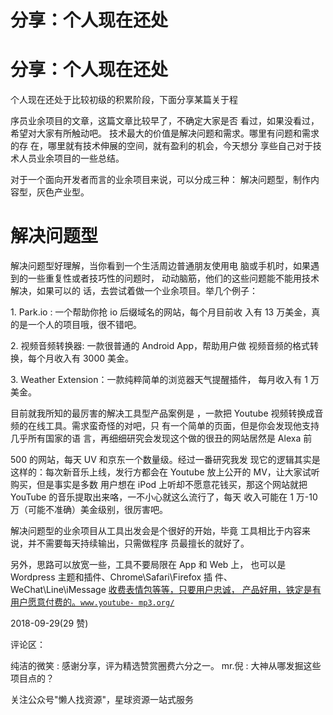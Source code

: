 # 分享：个人现在还处

# 分享：个人现在还处

个人现在还处于比较初级的积累阶段，下面分享某篇关于程

序员业余项目的文章，这篇文章比较早了，不确定大家是否 看过，如果没看过，希望对大家有所触动吧。 技术最大的价值是解决问题和需求。哪里有问题和需求的存 在，哪里就有技术伸展的空间，就有盈利的机会，今天想分 享些自己对于技术人员业余项目的一些总结。

对于一个面向开发者而言的业余项目来说，可以分成三种： 解决问题型，制作内容型，灰色产业型。

# 解决问题型

解决问题型好理解，当你看到一个生活周边普通朋友使用电 脑或手机时，如果遇到的一些重复性或者技巧性的问题时， 动动脑筋，他们的这些问题能不能用技术解决，如果可以的 话，去尝试着做一个业余项目。举几个例子：

1\. Park.io : 一个帮助你抢 io 后缀域名的网站，每个月目前收 入有 13 万美金，真的是一个人的项目哦，很不错吧。

2\. 视频音频转换器: 一款很普通的 Android App，帮助用户做 视频音频的格式转换，每个月收入有 3000 美金。

3\. Weather Extension：一款纯粹简单的浏览器天气提醒插件， 每月收入有 1 万美金。

目前就我所知的最厉害的解决工具型产品案例是 ，一款把 Youtube 视频转换成音频的在线工具。需求蛮奇怪的对吧，只 有一个简单的页面，但是你会发现他支持几乎所有国家的语 言，再细细研究会发现这个做的很丑的网站居然是 Alexa 前

500 的网站，每天 UV 和京东一个数量级。经过一番研究我发 现它的逻辑其实是这样的：每次新音乐上线，发行方都会在 Youtube 放上公开的 MV，让大家试听购买，但是事实是多数 用户想在 iPod 上听却不愿意花钱买，那这个网站就把 YouTube 的音乐提取出来咯，一不小心就这么流行了，每天 收入可能在 1 万-10 万（可能不准确）美金级别，很厉害吧。

解决问题型的业余项目从工具出发会是个很好的开始，毕竟 工具相比于内容来说，并不需要每天持续输出，只需做程序 员最擅长的就好了。

另外，思路可以放宽一些，工具不要局限在 App 和 Web 上， 也可以是 Wordpress 主题和插件、Chrome\Safari\Firefox 插 件、WeChat\Line\iMessage [收费表情包等等，只要用户忠诚， 产品好用，铁定是有用户愿意付费的。](http://www.youtube-mp3.org/)[`www.youtube- mp3.org/`](http://www.youtube-mp3.org/)

2018-09-29(29 赞)

评论区：

纯洁的微笑 : 感谢分享，评为精选赞赏圈费六分之一。 mr.倪 : 大神从哪发掘这些项目点的？

关注公众号"懒人找资源"，星球资源一站式服务